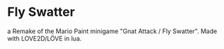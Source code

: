 # Fly Swatter

a Remake of the Mario Paint minigame "Gnat Attack / Fly Swatter".
Made with LOVE2D/LÖVE in lua.
